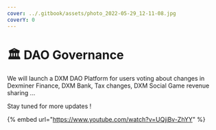 ```yaml
---
cover: ../.gitbook/assets/photo_2022-05-29_12-11-08.jpg
coverY: 0
---
```


# 🏛 DAO Governance

We will launch a DXM DAO Platform for users voting about changes in Dexminer Finance, DXM Bank, Tax changes, DXM Social Game revenue sharing ...&#x20;

Stay tuned for more updates !

{% embed url="https://www.youtube.com/watch?v=UQjiBv-ZhYY" %}
